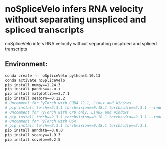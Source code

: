 # noSpliceVelo infers RNA velocity without separating unspliced and spliced transcripts
noSpliceVelo infers RNA velocity without separating unspliced and spliced transcripts

## Environment:
```bash
conda create -n noSpliceVelo python=3.10.13
conda activate noSpliceVelo
pip install numpy==1.24.3
pip install pandas==2.0.1
pip install matplotlib==3.7.1
pip install seaborn==0.12.2
# Uncomment for PyTorch with CUDA 12.1, Linux and Windows
# pip install torch==2.3.1 torchvision==0.18.1 torchaudio==2.3.1 --index-url https://download.pytorch.org/whl/cu121
# Uncomment for PyTorch with CPU only, Linux and Windows
# pip install torch==2.3.1 torchvision==0.18.1 torchaudio==2.3.1 --index-url https://download.pytorch.org/whl/cpu
# Uncomment for PyTorch with OSX
# pip install torch==2.3.1 torchvision==0.18.1 torchaudio==2.3.1
pip install anndata==0.8.0
pip install scanpy==1.9.3
pip install scvelo==0.2.5
```

